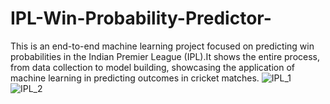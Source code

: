 # IPL-Win-Probability-Predictor-
This is an end-to-end machine learning project focused on predicting win probabilities in the Indian Premier League (IPL).It shows the entire process, from data collection to model building, showcasing the application of machine learning in predicting outcomes in cricket matches.
![IPL_1](https://github.com/user-attachments/assets/e25d15f9-2067-4c54-9a8f-301528505cf7)
![IPL_2](https://github.com/user-attachments/assets/58864256-c8c9-466a-8e0f-da8ed5a95263)
